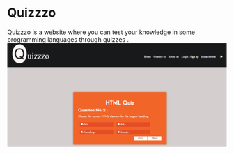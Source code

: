 # Quizzzo
Quizzzo is a website where you can test your knowledge in some programming languages through quizzes . 
![](https://github.com/IssamAbdoh/Quizzzo/blob/main/Project%20Web/Pictures/Screenshot%20(2924).png)
